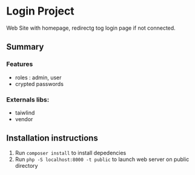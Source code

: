 # Login Project
Web Site with homepage, redirectg tog login page if not connected.     
## Summary
### Features
- roles : admin, user
- crypted passwords
### Externals libs: 
- taiwlind
- vendor
## Installation instructions
1) Run `composer install` to install depedencies 
2) Run `php -S localhost:8000 -t public` to launch web server on public directory

